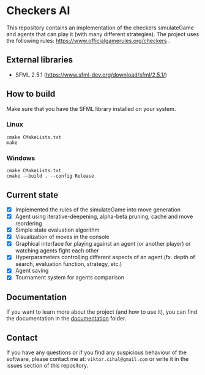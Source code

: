 # Checkers AI
This repository contains an implementation of the checkers simulateGame and agents that can play it (with many different strategies).
The project uses the following rules: https://www.officialgamerules.org/checkers .

## External libraries
- SFML 2.5.1 (https://www.sfml-dev.org/download/sfml/2.5.1/)

## How to build
Make sure that you have the SFML library installed on your system.
### Linux
```
cmake CMakeLists.txt
make
```
### Windows
```
cmake CMakeLists.txt
cmake --build . --config Release
```

## Current state
- [x] Implemented the rules of the simulateGame into move generation
- [x] Agent using iterative-deepening, alpha-beta pruning, cache and move reordering
- [x] Simple state evaluation algorithm
- [x] Visualization of moves in the console
- [x] Graphical interface for playing against an agent (or another player) or watching agents fight each other
- [x] Hyperparameters controlling different aspects of an agent (fx. depth of search, evaluation function, strategy, etc.)
- [x] Agent saving
- [x] Tournament system for agents comparison

## Documentation
If you want to learn more about the project (and how to use it), you can find the documentation in the [documentation](documentation) folder. 

## Contact
If you have any questions or if you find any suspicious behaviour of the software, please contact me at: `viktor.cihal@gmail.com` or write it in the issues section of this repository.

